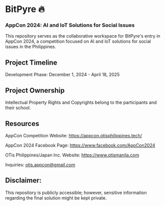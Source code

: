 # BitPyre 🔥
### AppCon 2024: AI and IoT Solutions for Social Issues
This repository serves as the collaborative workspace for BitPyre's entry in AppCon 2024, a competition focused on AI and IoT solutions for social issues in the Philippines.

## Project Timeline

Development Phase: December 1, 2024 - April 18, 2025
## Project Ownership

Intellectual Property Rights and Copyrights belong to the participants and their school.

## Resources

AppCon Competition Website: https://appcon.otisphilippines.tech/

AppCon 2024 Facebook Page: https://www.facebook.com/AppCon2024

OTis Philippines/Japan Inc. Website: https://www.otismanila.com

Inquiries: otis.appcon@gmail.com

## Disclaimer:

This repository is publicly accessible; however, sensitive information regarding the final solution might be kept private.

